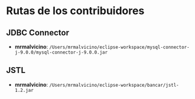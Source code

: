 # Rutas de los contribuidores

## JDBC Connector

- **mrmalvicino**: `/Users/mrmalvicino/eclipse-workspace/mysql-connector-j-9.0.0/mysql-connector-j-9.0.0.jar`

## JSTL

- **mrmalvicino**: `/Users/mrmalvicino/eclipse-workspace/bancar/jstl-1.2.jar`